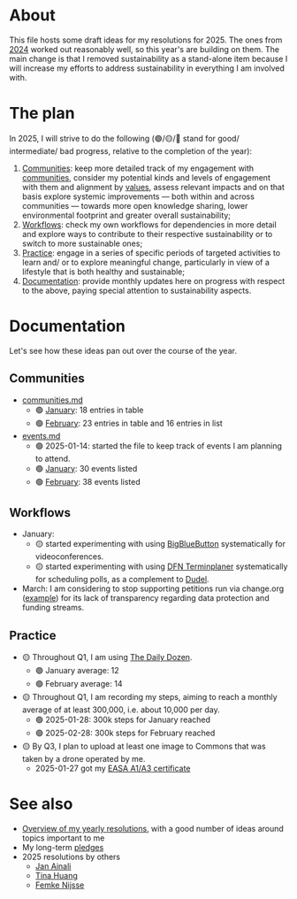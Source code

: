 # About 

This file hosts some draft ideas for my resolutions for 2025. The ones from [2024](2024.md) worked out reasonably well, so this year's are building on them. The main change is that I removed sustainability as a stand-alone item because I will increase my efforts to address sustainability in everything I am involved with. 

# The plan

In 2025, I will strive to do the following (🟢/🟡/🔴 stand for good/ intermediate/ bad progress, relative to the completion of the year):

1. [Communities](#communities): keep more detailed track of my engagement with [communities](../communities/communities.md), consider my potential kinds and levels of engagement with them and alignment by [values](https://github.com/Daniel-Mietchen/pledges), assess relevant impacts and on that basis explore systemic improvements &mdash; both within and across communities &mdash; towards more open knowledge sharing, lower environmental footprint and greater overall sustainability;
2. [Workflows](#workflows): check my own workflows for dependencies in more detail and explore ways to contribute to their respective sustainability or to switch to more sustainable ones;
3. [Practice](#practice): engage in a series of specific periods of targeted activities to learn and/ or to explore meaningful change, particularly in view of a lifestyle that is both healthy and sustainable;
4. [Documentation](#documentation): provide monthly updates here on progress with respect to the above, paying special attention to sustainability aspects.

# Documentation

Let's see how these ideas pan out over the course of the year. 

## Communities 

* [communities.md](../communities/communities.md)
  * 🟢 [January](https://github.com/Daniel-Mietchen/ideas/blob/a474fcf57d07b807f91915068a8da6fb3d348698/communities/communities.md): 18 entries in table
  * 🟢 [February](https://github.com/Daniel-Mietchen/ideas/blob/88ba4d79aeb94f941e8e6de19d1f1d83ee914628/communities/communities.md): 23 entries in table and 16 entries in list
* [events.md](../communities/events.md)
  * 🟢 2025-01-14: started the file to keep track of events I am planning to attend.
  * 🟢 [January](https://github.com/Daniel-Mietchen/ideas/blob/fe41fdcf5b521ac0976949356a2080343ce48834/communities/events.md): 30 events listed
  * 🟢 [February](https://github.com/Daniel-Mietchen/ideas/blob/f16d4d09940cd0b6f3d9cbef93b5db69f1a04dc5/communities/events.md): 38 events listed

## Workflows

* January:
  * 🟡 started experimenting with using [BigBlueButton](https://bbb.wikipedia.de/) systematically for videoconferences.
  * 🟡 started experimenting with using [DFN Terminplaner](https://terminplaner6.dfn.de) systematically for scheduling polls, as a complement to [Dudel](https://dud-poll.inf.tu-dresden.de/).
* March: I am considering to stop supporting petitions run via change.org ([example](https://www.change.org/p/stopp-gro%C3%9Fe-baumf%C3%A4llung-in-jena-zwischen-volksbad-und-volkshochschule)) for its lack of transparency regarding data protection and funding streams. 

## Practice
* 🟡 Throughout Q1, I am using [The Daily Dozen](https://nutritionfacts.org/daily-dozen/).
  * 🟢 January average: 12
  * 🟢 February average: 14
* 🟡 Throughout Q1, I am recording my steps, aiming to reach a monthly average of at least 300,000, i.e. about 10,000 per day.
  * 🟢 2025-01-28: 300k steps for January reached
  * 🟢 2025-02-28: 300k steps for February reached  
* 🟡 By Q3, I plan to upload at least one image to Commons that was taken by a drone operated by me.
  * 2025-01-27 got my [EASA A1/A3 certificate](https://www.easa.europa.eu/en/domains/drones-air-mobility/operating-drone/open-category-low-risk-civil-drones)

# See also 

* [Overview of my yearly resolutions](https://github.com/Daniel-Mietchen/ideas/tree/master/new-year-resolutions), with a good number of ideas around topics important to me
* My long-term [pledges](https://github.com/Daniel-Mietchen/pledges)
* 2025 resolutions by others
  * [Jan Ainali](https://github.com/Ainali/ideas/blob/main/new-year-resolutions/2025.md)
  * [Tina Huang](https://www.youtube.com/watch?v=lxd65uDf2q8)
  * [Femke Nijsse](https://en.wikipedia.org/w/index.php?title=User:Femke&diff=next&oldid=1260282332)
